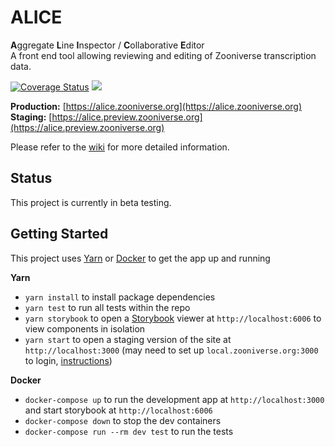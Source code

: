 # ALICE

**A**ggregate **L**ine **I**nspector / **C**ollaborative **E**ditor  
A front end tool allowing reviewing and editing of Zooniverse transcription data.

[![Coverage Status](https://coveralls.io/repos/github/zooniverse/text-editor/badge.svg?branch=master)](https://coveralls.io/github/zooniverse/text-editor?branch=master)
![](https://travis-ci.org/zooniverse/text-editor.svg?branch=master)

**Production:** [https://alice.zooniverse.org](https://alice.zooniverse.org)  
**Staging:** [https://alice.preview.zooniverse.org](https://alice.preview.zooniverse.org)

Please refer to the [wiki](https://github.com/zooniverse/text-editor/wiki) for more detailed information.

## Status
This project is currently in beta testing.

## Getting Started
This project uses [Yarn](https://yarnpkg.com/en/docs) or [Docker](https://docs.docker.com/) to get the app up and running

**Yarn**  
- `yarn install` to install package dependencies  
- `yarn test` to run all tests within the repo  
- `yarn storybook` to open a [Storybook](https://storybook.js.org) viewer at `http://localhost:6006` to view components in isolation  
- `yarn start` to open a staging version of the site at `http://localhost:3000` (may need to set up `local.zooniverse.org:3000` to login, [instructions](https://stackoverflow.com/c/zooniverse/questions/109))

**Docker**
- `docker-compose up` to run the development app at `http://localhost:3000` and start storybook at `http://localhost:6006`
- `docker-compose down` to stop the dev containers
- `docker-compose run --rm dev test` to run the tests
